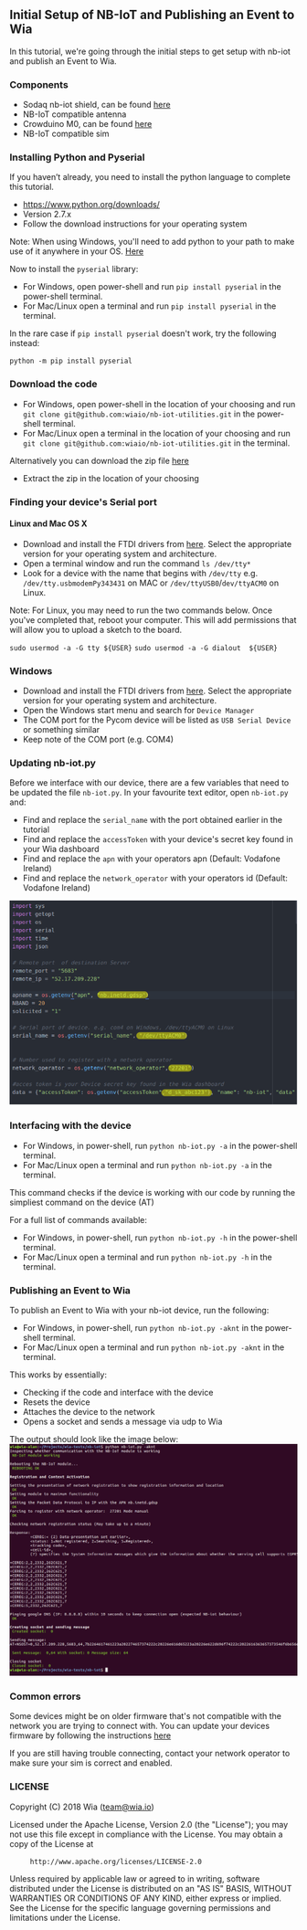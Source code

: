 ## Initial Setup of NB-IoT and Publishing an Event to Wia

In this tutorial, we're going through the initial steps to get setup with nb-iot and publish an Event to Wia.


### Components
* Sodaq nb-iot shield, can be found [here](https://shop.sodaq.com/en/sodaq-narrowband-board-n211.html)
* NB-IoT  compatible antenna
* Crowduino M0, can be found [here](https://www.elecrow.com/crowduino-m0-sd-p-1649.html)
* NB-IoT  compatible sim

### Installing Python and Pyserial

If you haven’t already, you need to install the python language to complete this tutorial.

* https://www.python.org/downloads/
* Version 2.7.x
* Follow the download instructions for your operating system

Note: When using Windows, you'll need to add python to your path to make use of it anywhere in your OS. [Here](https://docs.python.org/2/using/windows.html#excursus-setting-environment-variables)

Now to install the `pyserial` library:
* For Windows, open power-shell and run `pip install pyserial` in the power-shell terminal.
* For Mac/Linux open a terminal and run `pip install pyserial` in the terminal.

In the rare case if `pip install pyserial` doesn't work, try the following instead:
```
python -m pip install pyserial
```

### Download the code
* For Windows, open power-shell in the location of your choosing and run `git clone git@github.com:wiaio/nb-iot-utilities.git` in the power-shell terminal.
* For Mac/Linux open a terminal in the location of your choosing  and run `git clone git@github.com:wiaio/nb-iot-utilities.git` in the terminal.

Alternatively you can download the zip file [here](https://github.com/wiaio/nb-iot-utilities)
* Extract the zip in the location of your choosing


### Finding your device's Serial port

#### Linux and Mac OS X
* Download and install the FTDI drivers from [here](https://www.silabs.com/products/development-tools/software/usb-to-uart-bridge-vcp-drivers). Select the appropriate version for your operating system and architecture.
* Open a terminal window and run the command `ls /dev/tty*`
* Look for a device with the name that begins with `/dev/tty` e.g. `/dev/tty.usbmodemPy343431` on MAC or `/dev/ttyUSB0`/`dev/ttyACM0` on Linux.

Note:
For Linux, you may need to run the two commands below. Once you've completed that, reboot your computer. This will add permissions that will allow you to upload a sketch to the board.

`sudo usermod -a -G tty ${USER}`
`sudo usermod -a -G dialout  ${USER}`

### Windows
* Download and install the FTDI drivers from [here](https://www.silabs.com/products/development-tools/software/usb-to-uart-bridge-vcp-drivers). Select the appropriate version for your operating system and architecture.
* Open the Windows start menu and search for `Device Manager`
* The COM port for the Pycom device will be listed as `USB Serial Device` or something similar
 * Keep note of the COM port (e.g. COM4)

### Updating nb-iot.py

Before we interface with our device, there are a few variables that need to be updated the file `nb-iot.py`.
In your favourite text editor, open `nb-iot.py` and:

* Find and replace the `serial_name` with the port obtained earlier in the tutorial
* Find and replace the `accessToken` with your device's secret key found in your Wia dashboard
* Find and replace the `apn` with your operators apn (Default: Vodafone Ireland)
* Find and replace the `network_operator` with your operators id (Default: Vodafone Ireland)  

![](images/serial_accesstoken.png)

### Interfacing with the device
* For Windows, in power-shell, run `python nb-iot.py -a` in the power-shell terminal.
* For Mac/Linux open a terminal and run `python nb-iot.py -a` in the terminal.

This command checks if the device is working with our code by running the simpliest command on the device (AT)

For a full list of commands available:
* For Windows, in power-shell, run `python nb-iot.py -h` in the power-shell terminal.
* For Mac/Linux open a terminal and run `python nb-iot.py -h` in the terminal.

### Publishing an Event to Wia
To publish an Event to Wia with your nb-iot device, run the following:
* For Windows, in power-shell, run `python nb-iot.py -aknt` in the power-shell terminal.
* For Mac/Linux open a terminal and run `python nb-iot.py -aknt` in the terminal.

This works by essentially:
* Checking if the code and interface with the device
* Resets the device
* Attaches the device to the network
* Opens a socket and sends a message via udp to Wia

The output should look like the image below:
![](images/publishing_an_event_to_wia.png)

### Common errors
Some devices might be on older firmware that's not compatible with the network you are trying to connect with. You can update your devices firmware by following the instructions [here](http://support.sodaq.com/sodaq-one/firmware-upgrade/)

If you are still having trouble connecting, contact your network operator to make sure your sim is correct and enabled.


### LICENSE

 Copyright (C) 2018 Wia (team@wia.io)

 Licensed under the Apache License, Version 2.0 (the "License");
 you may not use this file except in compliance with the License.
 You may obtain a copy of the License at

         http://www.apache.org/licenses/LICENSE-2.0

 Unless required by applicable law or agreed to in writing, software
 distributed under the License is distributed on an "AS IS" BASIS,
 WITHOUT WARRANTIES OR CONDITIONS OF ANY KIND, either express or implied.
 See the License for the specific language governing permissions and
 limitations under the License.
